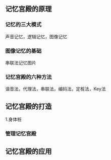 
## 记忆宫殿的原理

### 记忆的三大模式
声音记忆，逻辑记忆，图像记忆

### 图像记忆的基础
串联法记忆图片

### 记忆宫殿的六种方法
谐音法，代理法，串联法，编码法，定桩法，Key法

## 记忆宫殿的打造

1.身体桩

### 管理记忆宫殿

## 记忆宫殿的应用